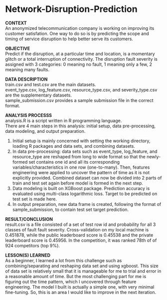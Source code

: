 # Network-Disruption-Prediction

<b>CONTEXT</b><br>
An anonymized telecommunication company is working on improving its customer satisfation. One way to do so is by predicting the scope and timing of service disruption to help better serve its customers. 
<br>

<b>OBJECTIVE</b><br>
Predict if the disruption, at a particular time and location, is a momentary glitch or a total interruption of connectivity. The disruption fault severity is assigned with 3 categories: 0 meaning no fault, 1 meaning only a few, 2 meaning many faults. 
<br>

<b>DATA DESCRIPTION</b><br>
train.csv and test.csv are the main datasets. <br>
event_type.csv, log_feature.csv, resource_type.csv, and severity_type.csv are the supplementary datasets. <br>
sample_submission.csv provides a sample submission file in the correct format.
<br>

<b>ANALYSIS PROCESSS</b><br>
analysis.R is a script written in R programming language. <br>
There are 4 main steps in this analysis: initial setup, data pre-processing, data modeling, and output preparation. <br>
1. Initial setup is mainly concerned with setting the working directory, loading R packages and data sets, and combining datasets. <br>
2. In data pre-processing: data sets such as event_type, log_feature, and resource_type are reshaped from long to wide format so that the newly-formed set contains one id and all its corresponding variables/characteristics in one row (one-to-many). Then, features engineering were applied to uncover the pattern of time as it is not explicitly provided. Combined dataset can now be divided into 2 parts of train and test set again before model is formed in the next step. <br>
3. Data modeling is built on XGBoost package. Prediction accuracy is evaluated using multi-class logarithmic loss. Target to be predicted on test set is made here. <br>
4. In output preparation, new data frame is created, following the format of sample_submission, to contain test set target prediction.

<b>RESULT/CONCLUSION</b><br>
result.csv is a file consisted of a set of test row id and probability for all 3 classes of fault fault severity. 
Cross-validation on my local machine is 0.451878, while the public leaderboard score is 0.45538 and the private leaderboard score is 0.45956. In the competition, it was ranked 78th of of 924 competitors (top 9%). 
<br>

<b>LESSON(S) LEARNED</b><br>
As a beginner, I learned a lot from this challenge such as combining/separating and reshaping data set and using xgboost. This size of data set is relatively small that it is manageable for me to trial and error in a reasonable amount of time. But the most challenging part for me is figuring out the time pattern, which I uncovered through feature engineering. The model I built is actually a simple one, with very minimal fine-tuning. So, this is an area I would like to improve in the next iteration.

